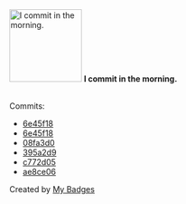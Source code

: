 <img src="https://my-badges.github.io/my-badges/morning-commits.png" alt="I commit in the morning." title="I commit in the morning." width="128">
<strong>I commit in the morning.</strong>
<br><br>

Commits:

- <a href="https://github.com/RAHULKRISHNAKR/Whytebox_mini/commit/6e45f18aa887cdd9a25b832340ec9b2e37922e55">6e45f18</a>
- <a href="https://github.com/CoderZ865/Whytebox2.0/commit/6e45f18aa887cdd9a25b832340ec9b2e37922e55">6e45f18</a>
- <a href="https://github.com/RAHULKRISHNAKR/Drug_Addiction_Awareness_App/commit/08fa3d05087e617de21949f398061431232c2fda">08fa3d0</a>
- <a href="https://github.com/RAHULKRISHNAKR/Drug_Addiction_Awareness_App/commit/395a2d9cdfd40580d0f51d1f9f58bddbe71aa5d5">395a2d9</a>
- <a href="https://github.com/RAHULKRISHNAKR/Tinyfigz/commit/c772d05fc3f182b9477bd5aa7b54135f4909ae42">c772d05</a>
- <a href="https://github.com/RAHULKRISHNAKR/Tinyfigz/commit/ae8ce06e76e12af063c1cd4bc95a7bd8226a97c2">ae8ce06</a>


Created by <a href="https://github.com/my-badges/my-badges">My Badges</a>